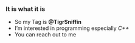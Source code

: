 ### It is what it is
- So my Tag is **@TigrSniffin**
- I’m interested in programming especially *C++*
- You can reach out to me
